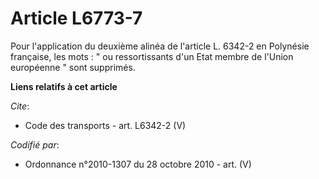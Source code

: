 # Article L6773-7

Pour l'application du deuxième alinéa de l'article L. 6342-2 en Polynésie française, les mots : " ou ressortissants d'un Etat
membre de l'Union européenne " sont supprimés.

**Liens relatifs à cet article**

_Cite_:

  - Code des transports - art. L6342-2 (V)

_Codifié par_:

  - Ordonnance n°2010-1307 du 28 octobre 2010 - art. (V)
